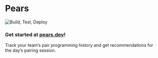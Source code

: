 # Pears

![Build, Test, Deploy](https://github.com/marcdel/pears/workflows/Build,%20Test,%20Deploy/badge.svg)

### Get started at [pears.dev](https://pears.dev/)!

Track your team’s pair programming history and get recommendations for the day’s pairing session.
